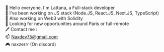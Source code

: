👋 Hello everyone. I'm Lattana, a Full-stack developer  
👀 I've been working on JS stack (Node.JS, React.JS, Next.JS, TypeScript)  
🌱 Also working on Web3 with Solidity  
💞️ Looking for new opportunities around Paris or full-remote  
🖊️ Contact me :  
📫 Naxdev75@gmail.com  
🎮 naxzerrr (On discord)  
